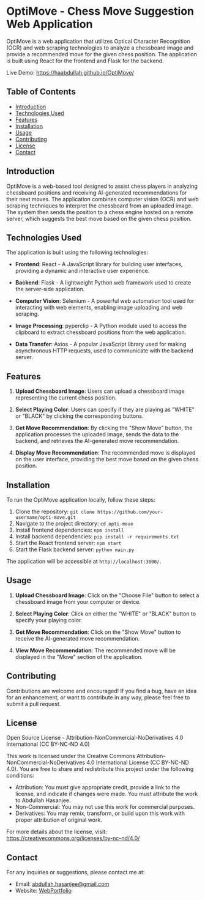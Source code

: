 # OptiMove - Chess Move Suggestion Web Application

OptiMove is a web application that utilizes Optical Character Recognition (OCR) and web scraping technologies to analyze a chessboard image and provide a recommended move for the given chess position. The application is built using React for the frontend and Flask for the backend.

Live Demo: https://haabdullah.github.io/OptiMove/

## Table of Contents

- [Introduction](#introduction)
- [Technologies Used](#technologies-used)
- [Features](#features)
- [Installation](#installation)
- [Usage](#usage)
- [Contributing](#contributing)
- [License](#license)
- [Contact](#contact)

## Introduction

OptiMove is a web-based tool designed to assist chess players in analyzing chessboard positions and receiving AI-generated recommendations for their next moves. The application combines computer vision (OCR) and web scraping techniques to interpret the chessboard from an uploaded image. The system then sends the position to a chess engine hosted on a remote server, which suggests the best move based on the given chess position.

## Technologies Used

The application is built using the following technologies:

- **Frontend**: React - A JavaScript library for building user interfaces, providing a dynamic and interactive user experience.

- **Backend**: Flask - A lightweight Python web framework used to create the server-side application.

- **Computer Vision**: Selenium - A powerful web automation tool used for interacting with web elements, enabling image uploading and web scraping.

- **Image Processing**: pyperclip - A Python module used to access the clipboard to extract chessboard positions from the web application.

- **Data Transfer**: Axios - A popular JavaScript library used for making asynchronous HTTP requests, used to communicate with the backend server.

## Features

1. **Upload Chessboard Image**: Users can upload a chessboard image representing the current chess position.

2. **Select Playing Color**: Users can specify if they are playing as "WHITE" or "BLACK" by clicking the corresponding buttons.

3. **Get Move Recommendation**: By clicking the "Show Move" button, the application processes the uploaded image, sends the data to the backend, and retrieves the AI-generated move recommendation.

4. **Display Move Recommendation**: The recommended move is displayed on the user interface, providing the best move based on the given chess position.

## Installation

To run the OptiMove application locally, follow these steps:

1. Clone the repository: `git clone https://github.com/your-username/opti-move.git`
2. Navigate to the project directory: `cd opti-move`
3. Install frontend dependencies: `npm install`
4. Install backend dependencies: `pip install -r requirements.txt`
5. Start the React frontend server: `npm start`
6. Start the Flask backend server: `python main.py`

The application will be accessible at `http://localhost:3000/`.

## Usage

1. **Upload Chessboard Image**: Click on the "Choose File" button to select a chessboard image from your computer or device.

2. **Select Playing Color**: Click on either the "WHITE" or "BLACK" button to specify your playing color.

3. **Get Move Recommendation**: Click on the "Show Move" button to receive the AI-generated move recommendation.

4. **View Move Recommendation**: The recommended move will be displayed in the "Move" section of the application.

## Contributing

Contributions are welcome and encouraged! If you find a bug, have an idea for an enhancement, or want to contribute in any way, please feel free to submit a pull request.

## License

Open Source License - Attribution-NonCommercial-NoDerivatives 4.0 International (CC BY-NC-ND 4.0)

This work is licensed under the Creative Commons Attribution-NonCommercial-NoDerivatives 4.0 International License (CC BY-NC-ND 4.0). You are free to share and redistribute this project under the following conditions:

- Attribution: You must give appropriate credit, provide a link to the license, and indicate if changes were made. You must attribute the work to Abdullah Hasanjee.
- Non-Commercial: You may not use this work for commercial purposes.
- Derivatives: You may remix, transform, or build upon this work with proper attribution of original work.

For more details about the license, visit: https://creativecommons.org/licenses/by-nc-nd/4.0/


## Contact

For any inquiries or suggestions, please contact me at:

- Email: abdullah.hasanjee@gmail.com
- Website: [WebPortfolio](https://haabdullah.github.io/WebPortfolio/)
